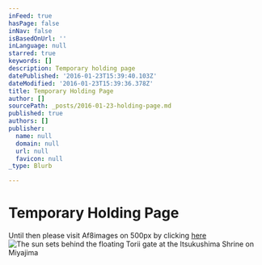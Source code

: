 ```yaml
---
inFeed: true
hasPage: false
inNav: false
isBasedOnUrl: ''
inLanguage: null
starred: true
keywords: []
description: Temporary holding page
datePublished: '2016-01-23T15:39:40.103Z'
dateModified: '2016-01-23T15:39:36.378Z'
title: Temporary Holding Page
author: []
sourcePath: _posts/2016-01-23-holding-page.md
published: true
authors: []
publisher:
  name: null
  domain: null
  url: null
  favicon: null
_type: Blurb

---
```

# Temporary Holding Page

Until then please visit Af8images on 500px by clicking [here][0]
![The sun sets behind the floating Torii gate at the Itsukushima Shrine on Miyajima](https://s3-us-west-2.amazonaws.com/the-grid-img/p/9ba771401f57f0c1077101cf6c1047333a1699f6.jpg)

[0]: https://500px.com/af8